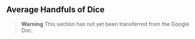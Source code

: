 ## Average Handfuls of Dice

> **Warning**
> This section has not yet been transferred from the Google Doc.
